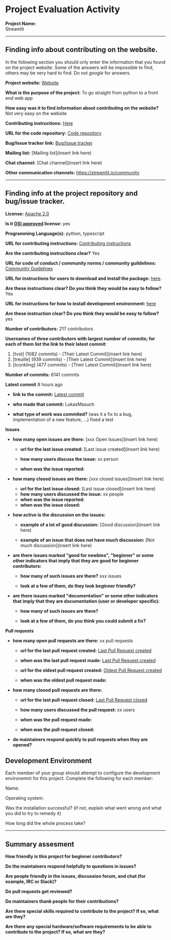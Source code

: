 # Project Evaluation Activity



__Project Name:__  
Streamlit

---

## Finding info about contributing on the website.

In the following section you should only enter the information that you
found on the project website. Some of the answers will be impossible to find, others
may be very hard to find. Do not _google_ for answers.

__Project website:__ [Website](https://streamlit.io)


__What is the purpose of the project:__ To go straight from python to a front end web app


__How easy was it to find information about contributing on the website?__ 
Not very easy on the website

__Contributing instructions:__ [Here](https://github.com/streamlit/streamlit/wiki/Contributing) 

__URL for the code repository:__ [Code repository](https://github.com/streamlit/streamlit)

__Bug/Issue tracker link:__ [Bug/Issue tracker](https://github.com/streamlit/streamlit/issues)

__Mailing list:__ [Mailing list](insert link here)

__Chat channel:__ [Chat channel](insert link here)

__Other communication channels:__ 
https://streamlit.io/community 

---

## Finding info at the project repository and bug/issue tracker.

__License:__ [Apache 2.0](https://github.com/streamlit/streamlit?tab=Apache-2.0-1-ov-file)

__Is it [OSI approved](https://opensource.org/licenses/alphabetical) license:__ yes

__Programming Language(s):__ python, typescript

__URL for contributing instructions:__ [Contributing instructions](https://github.com/streamlit/streamlit/wiki/Contributing)

__Are the contributing instructions clear?__ Yes


__URL for code of conduct / community norms / community guildelines:__ [Community Guidelines](https://github.com/streamlit/streamlit?tab=coc-ov-file)

__URL for instructions for users to download and install the package:__  [here](https://github.com/streamlit/streamlit?tab=readme-ov-file). 


__Are these instructions clear? Do you think they would be easy to follow?__ Yes


__URL for instructions for how to install development environment:__ [here](https://github.com/streamlit/streamlit/wiki/Contributing)


__Are these instruction clear? Do you think they would be easy to follow?__ yes


__Number of contributors:__ 217 contributors


__Usernames of three contributors with largest number of commits; for
each of them list the link to their latest commit__:

1. [tvst] (1082 commits) - [Their Latest Commit](insert link here)
2. [treuille] (939 commits) - [Their Latest Commit](insert link here)
3. [tconkling] (477 commits) - [Their Latest Commit](insert link here)


__Number of commits:__ 6141 commits

__Latest commit__ 8 hours ago

- __link to the commit:__ [Latest commit](https://github.com/streamlit/streamlit/commit/f722d801996cfbcaf2476213dd0f7fbd26a73806)

- __who made that commit:__ LukasMasuch

- __what type of work was commited?__ (was it a fix to a bug, implementation of a new feature, ...)
fixed a test

__Issues__

- __how many open issues are there:__ [xxx Open Issues](insert link here)

    - __url for the last issue created:__ [Last issue created](insert link here)

    - __how many users discuss the issue:__ xx person
    
    - __when was the issue reported:__ 
    

- __how many closed issues are there:__ [xxx closed issues](insert link here)
    - __url for the last issue closed:__ [Last issue closed](insert link here)
    - __how many users discussed the issue:__ xx people
    - __when was the issue reported:__ 
    - __when was the issue closed:__ 

- __how active is the discussion on the issues:__ 

    - __example of a lot of good discussion:__ [Good discussion](insert link here)
    
    - __example of an issue that does not have much discussion:__ [Not much discussion](insert link here)



- __are there issues marked "good for newbies", "beginner" or some other indicators that imply that they are good for beginner contributors:__ 

    - __how many of such issues are there?__ xxx issues
    
    - __look at a few of them, do they look beginner friendly?__ 



- __are there issues marked "documentation" or some other indicators that imply that they are documentation (user or developer specific):__ 

    - __how many of such issues are there?__ 
    
    - __look at a few of them, do you think you could submit a fix?__ 



__Pull requests__

- __how many open pull requests are there:__ xx pull requests

    - __url for the last pull request created:__ [Last Pull Request created]()
    
    - __when was the last pull request made:__ [Last Pull Request created]()

    - __url for the oldest pull request created:__ [Oldest Pull Request created]()
    
    - __when was the oldest pull request made:__ 

- __how many closed pull requests are there:__ 

    - __url for the last pull request closed:__ [Last Pull Request closed]()
    
    - __how many users discussed the pull request:__ xx users
    
    - __when was the pull request made:__  
    
    - __when was the pull request closed:__ 
    

- __do maintainers respond quickly to pull requests when they are opened?__ 


## Development Environment 

Each member of your group should attempt to configure the development environemnt 
for this project. Complete the following for each member:

Name: 

Operating system: 

Was the installation successful? (if not, explain what went wrong and 
what you did to try to remedy it)

How long did the whole process take? 


---


## Summary assesment
__How friendly is this project for beginner contributors?__




__Do the maintainers respond helpfully to questions in issues?__



__Are people friendly in the issues, discussion forum, and chat (for example, IRC or Slack)?__




__Do pull requests get reviewed?__



__Do maintainers thank people for their contributions?__



__Are there special skills required to contribute to the project? If so, what are they?__



__Are there any special hardware/software requirements to be able to contribute to the project? If so, what are they?__

